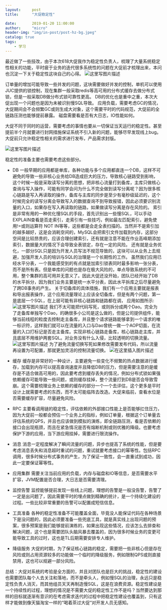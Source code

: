 ```yaml
---
layout:     post
title:      "大促稳定性"

date:       2019-01-20 11:00:00
author:     "micro"
header-img: "img/in-post/post-hz-bg.jpeg"
catalog: true
tags:
    - 学习
---
```

最近做了一些技改，由于本次618大促我作为稳定性负责人，梳理了大量系统稳定性相关的功能，平时疲于业务的迭代很多系统性的问题在大促前才梳理出来，本问也沉淀一下关于稳定性这块自己的心得。
![这里写图片描述](https://img-blog.csdn.net/20180706112030680?watermark/2/text/aHR0cHM6Ly9ibG9nLmNzZG4ubmV0L21pY3JvX2h6/font/5a6L5L2T/fontsize/400/fill/I0JBQkFCMA==/dissolve/70)

订单量的增加可能导致一些并发的问题，这块需要做好并发的控制，单机可以使用JUC提供的锁控制，现在集群一般采取redis等高可用的分布式缓存去做分布式锁，但是一般采取DB做分布式锁可靠性更高。
DB的优化也是重中之重，本次大促出现一个问题也是因为未被识别慢SQL导致。
应用负载，需要考虑GC的情况，大促期间会不会频繁GC或则生成大对象，这个需要平时的代码规范，大促前的全链路压测也能够提前暴露。
磁盘需要看是否有大日志，IO性能如何。

大促不同于同时的运营，需要考虑的事情也要从一切保证当天运行的稳定性。甚至提前半个月就要进行封网措施保证系统不引入新的问题，能够尽早发现线上bug。大促前只允许稳定性相关的需求进行发布，产品需求封版。

![这里写图片描述](https://img-blog.csdn.net/20180706120100114?watermark/2/text/aHR0cHM6Ly9ibG9nLmNzZG4ubmV0L21pY3JvX2h6/font/5a6L5L2T/fontsize/400/fill/I0JBQkFCMA==/dissolve/70)

稳定性的准备主要也需要考虑这些部分。

 - DB
一般早期的应用都是单库，各种功能与多个应用都直连一个DB，这样不可避免的导致一些非核心业务给DB造成巨大的压力，导致核心链路受到影响，这个时候一般是采取读写分离的思想，把非核心流量打到备库，主库只做核心查询与写入操作，可能有同学会问为什么不完全做到读写分离呢？因为很多核心链路是写入再读取的操作，备库与主库的同步是至少有毫秒级延迟的，这个时候完全的读写分离会导致写入的数据查询不到导致报错，因此必须要识别流量的入口，如果存在写入再读取的链路，如果做读写分离是存在风险的。
索引是非常有用的一种优化慢SQL的手段，首先识别出一些慢SQL，可以手动EXPLAIN查看是否走索引，走索引有一些技巧，例如最左匹配索引，避免使用!=或则运算符 NOT IN等等，这些都是会走全表扫描的。当然并不是索引加的越多越好，这是会消耗空间的，MySQL会把索引文件加载到内存，这部分空间是比较昂贵的，应该合理创建索引，还有就是注意不能在作业高峰期添加索引，数据量大的情况下会导致全表锁定，存在一定的风险。
还有就是业务优化，一部分SQL只是因为开发人员写法不规范导致的，这块可以从业务上去规避，加强开发人员的培训与SQL的治理是一个长期性的工作。
虽然我们应用已经水平分表，一个我能感受到的有点就是加索引锁表同时最多影响一张分表，而不是所有表。但是单库的问题也是存在极大风险的，单点导致系统的不可用，整个集群的高可用并无意义了。因此大促还没开始，团队已经开始了DB的水平拆分，因为我们业务主要是统一水平分表，因此水平拆库之后尽量避免了跨DB事务的产生。
关于切备库的具体措施，我们有一个应用主要就是报表和导出报表操作，这个应用流量理论上应该全切备库，但是有两个问题，第一是底层一个SQL，在上层可能有非核心链路和链路都在调， 应用如图所示:
![这里写图片描述](https://img-blog.csdn.net/201807061259185?watermark/2/text/aHR0cHM6Ly9ibG9nLmNzZG4ubmV0L21pY3JvX2h6/font/5a6L5L2T/fontsize/400/fill/I0JBQkFCMA==/dissolve/70)
我们不太可能把代码写死，或则拆分成两个Dao。完全为了走备库单独写个Dao，的确很多小公司是这么做的，但是公司提供组件，能够当前线程的粒度去控制走主备库，并且整个请求链路能够拿到一个请求的唯一标识符，这样我们就可以在流量的入口与Dao曾统一做一个AOP切面，在流量的入口打标记是否走主备库。实现非核心链路走备库，核心链路走主库，并且底层不用维护两套SQL。对业务没有什么入侵，比较透明的切换流量。
![这里写图片描述](https://img-blog.csdn.net/20180706130610646?watermark/2/text/aHR0cHM6Ly9ibG9nLmNzZG4ubmV0L21pY3JvX2h6/font/5a6L5L2T/fontsize/400/fill/I0JBQkFCMA==/dissolve/70)
为了避免流量切换写死如果修改需要发布代码，所以流量再设置为可配置，那就更加灵活的控制流量切换。
![在这里插入图片描述](https://img-blog.csdn.net/20180925132930577?watermark/2/text/aHR0cHM6Ly9ibG9nLmNzZG4ubmV0L21pY3JvX2h6/font/5a6L5L2T/fontsize/400/fill/I0JBQkFCMA==/dissolve/70)

- 缓存
缓存是非常好的一种设计，主要避免一些变化不频繁的热点数据进行缓存，加载到内存可以提高查询速度并且降低DB的压力，但是需要注意的是缓存是不适合做高可用的，因此要考虑到缓存丢失的情况，例如分布式锁如果强依赖缓存可能导致一些问题，或则缓存挂掉，整个流量打到DB是否会导致雪崩。这个需要梳理业务上依赖的缓存的部分一个一个去评估，这个更多是平时设计上就需要考虑的东西，而不太可能临阵去改造。大促来临前，查看水位是否需要缓存扩容，尽量避免风险。

- RPC
主要看调用链的稳定性，评估依赖的外部接口性能上是否能够扛住压力，因为大促前一般都会预估一个业务上的指标，例如订单量，根据这个订单量去评估系统的QPS，并且也应该做到模拟的演练，即全链路压测，看是否依赖的接口会出现瓶颈，而且在紧急情况是否有熔断机制或则优雅的降级。也要考虑保护下游的应用，当下游应用挂掉，需要进行限流操作。

- 消息
消息一定程度解决了瞬间流量的问题，异步也提高了系统的性能，但是要考虑消息丢失和消息超时重试的问题，重试就要考虑接口的幂等性。包括RPC调用，很多时候分布式事务的产生，为了保证一致性，会一直重试到成功，因此一定要保证幂等性。

- 应用集群
需要关注当前应用的负载，内存与磁盘和IO等信息，是否需要水平扩容，JVM配置是否合理，大日志是否需要清理。

- 监控告警
监控能够提前发现一些线上问题，理想的告警是一般没告警，告警了一定是出问题了，因此需要平时的埋点做到精确的统计，是一个持续化建设的过程。一些比较非常重要的告警可以配置成短信信息。

- 工具准备
各种的稳定性准备不可能覆盖全面，毕竟没人能保证代码在各种场景下是没问题的，因此必须要准备一些兜底工具，就是真实线上出现问题的预案，很多预案是我们能够提前演练的，如果出现这些情况，应该怎么去排查和解决问题，这个也是需要团队头脑风暴去覆盖的，因为很多时候业务的变更可能导致工具的过时，这也是TL后期需要安排专人维护。

- 降级服务
大促的时期，为了保证核心链路的稳定，需要把一些非核心但是存在风险或则占用资源较多的功能做一个临时的降级服务，例如限制QPS或则直接禁用，这也可以规避一部分风险。

总结：大促对系统的考验是全方面的，并且对团队也是巨大的挑战，稳定性的建设也需要团队每个人去关注和落地，而不是牵头人，例如慢SQL的治理，永远只是稳定性负责人消灭，而其他组员天天再制造慢SQL，这是在浪费资源。稳定性建设是一个持续性的过程，理想的情况是不需要大促的稳定性工作不是吗？当然要达到那样的目标就逐渐有意识的在考虑需求迭代的过程中把稳定性建设也覆盖到，只有这样才能做到像天猫淘宝一样的“喝着茶过大促“对开发人员无感知。